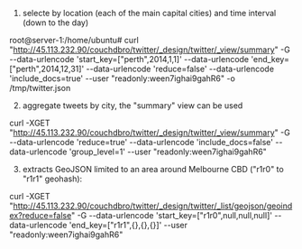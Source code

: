 1. selecte by location (each of the main capital cities) and time interval (down to the day)

root@server-1:/home/ubuntu# curl "http://45.113.232.90/couchdbro/twitter/_design/twitter/_view/summary" -G --data-urlencode 'start_key=["perth",2014,1,1]' --data-urlencode 'end_key=["perth",2014,12,31]' --data-urlencode 'reduce=false' --data-urlencode 'include_docs=true' --user "readonly:ween7ighai9gahR6" -o /tmp/twitter.json



2. aggregate tweets by city, the "summary" view can be used

curl -XGET "http://45.113.232.90/couchdbro/twitter/_design/twitter/_view/summary" -G --data-urlencode 'reduce=true' --data-urlencode 'include_docs=false' --data-urlencode 'group_level=1' --user "readonly:ween7ighai9gahR6" 



3. extracts GeoJSON limited to an area around Melbourne CBD ("r1r0" to "r1r1" geohash): 

curl -XGET "http://45.113.232.90/couchdbro/twitter/_design/twitter/_list/geojson/geoindex?reduce=false" -G --data-urlencode 'start_key=["r1r0",null,null,null]' --data-urlencode 'end_key=["r1r1",{},{},{}]' --user "readonly:ween7ighai9gahR6" 